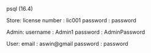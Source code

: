 psql (16.4)

Store: 
license number : lic001
password : password

Admin:
username : Admin1
password : AdminPassword

User:
email : aswin@gmail
password : password

